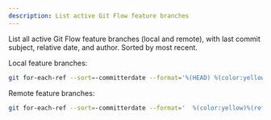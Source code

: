 ```yaml
---
description: List active Git Flow feature branches
---
```


List all active Git Flow feature branches (local and remote), with last commit subject, relative date, and author. Sorted by most recent.

Local feature branches:
```bash
git for-each-ref --sort=-committerdate --format='%(HEAD) %(color:yellow)%(refname:short)%(color:reset) - %(contents:subject) %(color:blue)%(committerdate:relative)%(color:reset) (%(authorname))' refs/heads/feature
```

Remote feature branches:
```bash
git for-each-ref --sort=-committerdate --format='  %(color:yellow)%(refname:short)%(color:reset) - %(contents:subject) %(color:blue)%(committerdate:relative)%(color:reset) (%(authorname))' refs/remotes/origin/feature
```
